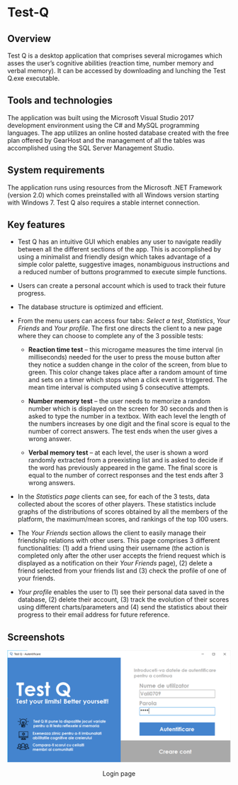 # Test-Q

## Overview
Test Q is a desktop application that comprises several microgames which asses the user’s cognitive abilities (reaction time, number memory and verbal memory). It can be accessed by downloading and lunching the Test Q.exe executable. 

## Tools and technologies
The application was built using the Microsoft Visual Studio 2017 development environment using the C# and MySQL programming languages. The app utilizes an online hosted database created with the free plan offered by GearHost and the management of all the tables was accomplished using the SQL Server Management Studio. 

## System requirements 
The application runs using resources from the Microsoft .NET Framework (version 2.0) which comes preinstalled with all Windows version starting with Windows 7. Test Q also requires a stable internet connection.

## Key features
* Test Q has an intuitive GUI which enables any user to navigate readily between all the different sections of the app. This is accomplished by using a minimalist and friendly design which takes advantage of a simple color palette, suggestive images, nonambiguous instructions and a reduced number of buttons programmed to execute simple functions.

* Users can create a personal account which is used to track their future progress.

* The database structure is optimized and efficient. 

* From the menu users can access four tabs: *Select a test*, *Statistics*, *Your Friends* and *Your profile*. The first one directs the client to a new page where they can choose to complete any of the 3 possible tests:

  * **Reaction time test** – this microgame measures the time interval (in milliseconds) needed for the user to press the mouse button after they notice a sudden change in the color of the screen, from blue to green. This color change takes place after a random amount of time and sets on a timer which stops when a click event is triggered. The mean time interval is computed using 5 consecutive attempts. 

  * **Number memory test** – the user needs to memorize a random number which is displayed on the screen for 30 seconds and then is asked to type the number in a textbox. With each level the length of the numbers increases by one digit and the final score is equal to the number of correct answers. The test ends when the user gives a wrong answer.

  * **Verbal memory test** – at each level, the user is shown a word randomly extracted from a preexisting list and is asked to decide if the word has previously appeared in the game. The final score is equal to the number of correct responses and the test ends after 3 wrong answers.

* In the *Statistics page* clients can see, for each of the 3 tests, data collected about the scores of other players. These statistics include graphs of the distributions of scores obtained by all the members of the platform, the maximum/mean scores, and rankings of the top 100 users.

* The *Your Friends* section allows the client to easily manage their friendship relations with other users. This page comprises 3 different functionalities: (1) add a friend using their username (the action is completed only after the other user accepts the friend request which is displayed as a notification on their *Your Friends* page), (2) delete a friend selected from your friends list and (3) check the profile of one of your friends. 

* *Your profile* enables the user to (1) see their personal data saved in the database, (2) delete their account, (3) track the evolution of their scores using different charts/parameters and (4) send the statistics about their progress to their email address for future reference. 

## Screenshots

<div align="center">
  <img width="600" src="https://github.com/Valentin0709/Test-Q/blob/master/Images/login.PNG">
  <p>Login page</p>
</div>

